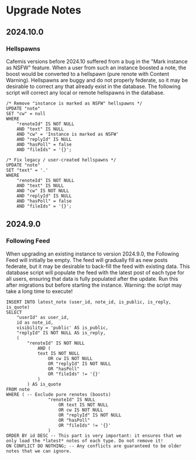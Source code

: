 # Upgrade Notes

## 2024.10.0

### Hellspawns

Cafemis versions before 2024.10 suffered from a bug in the "Mark instance as NSFW" feature.
When a user from such an instance boosted a note, the boost would be converted to a hellspawn (pure renote with Content Warning).
Hellspawns are buggy and do not properly federate, so it may be desirable to correct any that already exist in the database.
The following script will correct any local or remote hellspawns in the database.

```postgresql
/* Remove "instance is marked as NSFW" hellspawns */
UPDATE "note"
SET "cw" = null
WHERE
	"renoteId" IS NOT NULL
	AND "text" IS NULL
	AND "cw" = 'Instance is marked as NSFW'
	AND "replyId" IS NULL
	AND "hasPoll" = false
	AND "fileIds" = '{}';

/* Fix legacy / user-created hellspawns */
UPDATE "note"
SET "text" = '.'
WHERE
	"renoteId" IS NOT NULL
	AND "text" IS NULL
	AND "cw" IS NOT NULL
	AND "replyId" IS NULL
	AND "hasPoll" = false
	AND "fileIds" = '{}';
```

## 2024.9.0

### Following Feed

When upgrading an existing instance to version 2024.9.0, the Following Feed will initially be empty.
The feed will gradually fill as new posts federate, but it may be desirable to back-fill the feed with existing data.
This database script will populate the feed with the latest post of each type for all users, ensuring that data is fully populated after the update.
Run this after migrations but before starting the instance.
Warning: the script may take a long time to execute!

```postgresql
INSERT INTO latest_note (user_id, note_id, is_public, is_reply, is_quote)
SELECT
	"userId" as user_id,
	id as note_id,
	visibility = 'public' AS is_public,
	"replyId" IS NOT NULL AS is_reply,
	(
		"renoteId" IS NOT NULL
			AND (
			text IS NOT NULL
				OR cw IS NOT NULL
				OR "replyId" IS NOT NULL
				OR "hasPoll"
				OR "fileIds" != '{}'
			)
		) AS is_quote
FROM note
WHERE ( -- Exclude pure renotes (boosts)
				"renoteId" IS NULL
					OR text IS NOT NULL
					OR cw IS NOT NULL
					OR "replyId" IS NOT NULL
					OR "hasPoll"
					OR "fileIds" != '{}'
				)
ORDER BY id DESC -- This part is very important: it ensures that we only load the *latest* notes of each type. Do not remove it!
ON CONFLICT DO NOTHING; -- Any conflicts are guaranteed to be older notes that we can ignore.
```
